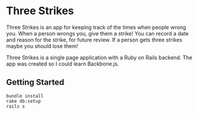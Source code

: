 # Three Strikes #

Three Strikes is an app for keeping track of the times when people wrong you. 
When a person wrongs you, give them a strike! You can record a date and reason 
for the strike, for future review. If a person gets three strikes maybe you
should lose them!  

Three Strikes is a single page application with a Ruby on Rails backend.
The app was created so I could learn Backbone.js.

## Getting Started ##

    bundle install
    rake db:setup
    rails s
